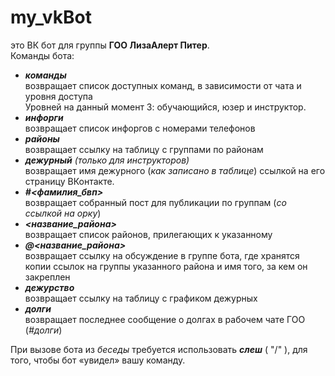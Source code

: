 # my_vkBot
 это ВК бот для группы <b>ГОО ЛизаАлерт Питер</b>.<br>
Команды бота: 
  - <b><i>команды</i></b><br>
    возвращает список доступных команд, в зависимости от чата и уровня доступа<br>
    Уровней на данный момент 3: обучающийся, юзер и инструктор.
  - <b><i>инфорги</i></b><br>
    возвращает список инфоргов с номерами телефонов
  - <b><i>районы</i></b><br>
    возвращает ссылку на таблицу с группами по районам
  - <b><i>дежурный</i></b> <i>(только для инструкторов)</i><br>
    возвращает имя дежурного (<i>как записано в таблице</i>) ссылкой на его страницу ВКонтакте.
  - <b><i>&#35;<фамилия_бвп></i></b><br>
    возвращает собранный пост для публикации по группам (<i>со ссылкой на орку</i>)
  - <b><i><название_района></i></b><br>
    возвращает список районов, прилегающих к указанному
  - <b><i>&#64;<название_района></i></b><br>
    возвращает ссылку на обсуждение в группе бота, где хранятся копии ссылок на группы указанного района и имя того, за кем он закреплен
  - <b><i>дежурство</i></b><br>
    возвращает ссылку на таблицу с графиком дежурных
  - <b><i>долги</i></b><br>
    возвращает последнее сообщение о долгах в рабочем чате ГОО (<i>#долги</i>)
    
  При вызове бота из <i>беседы</i> требуется использовать <b><i>слеш</i></b> ( "/" ), для того, чтобы бот &laquo;увидел&raquo; вашу команду.
